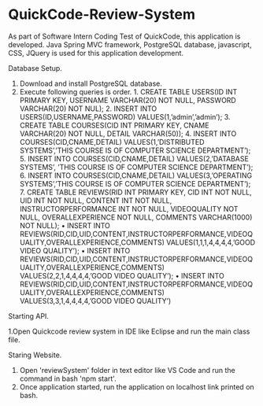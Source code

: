# QuickCode-Review-System
As part of Software Intern Coding Test of QuickCode, this application is developed. Java Spring MVC framework, PostgreSQL database, javascript, CSS, JQuery is used for this application development.

Database Setup.

  1.	Download and install PostgreSQL database.
  2.	Execute following queries is order.
     1. CREATE TABLE USERS(ID INT PRIMARY KEY, USERNAME VARCHAR(20) NOT NULL, PASSWORD VARCHAR(20) NOT NUL);
     2. INSERT INTO USERS(ID,USERNAME,PASSWORD) VALUES(1,’admin’,’admin’);
     3. CREATE TABLE COURSES(CID INT PRIMARY KEY, CNAME VARCHAR(20) NOT NULL, DETAIL VARCHAR(50));
     4. INSERT INTO COURSES(CID,CNAME,DETAIL) VALUES(1,’DISTRIBUTED SYSTEMS’,’THIS COURSE IS OF COMPUTER SCIENCE DEPARTMENT’);
    5. INSERT INTO COURSES(CID,CNAME,DETAIL) VALUES(2,’DATABASE SYSTEMS’, ’THIS COURSE IS OF COMPUTER SCIENCE DEPARTMENT’);
    6. INSERT INTO COURSES(CID,CNAME,DETAIL) VALUES(3,’OPERATING SYSTEMS’,’THIS COURSE IS OF COMPUTER SCIENCE DEPARTMENT’);
    7. CREATE TABLE REVIEWS(RID INT PRIMARY KEY, CID INT NOT NULL, UID INT NOT NULL, CONTENT INT NOT NULL,         INSTRUCTORPERFORMANCE INT NOT NULL, VIDEOQUALITY NOT NULL, OVERALLEXPERIENCE NOT NULL, COMMENTS VARCHAR(1000) NOT NULL);
    •	INSERT INTO REVIEWS(RID,CID,UID,CONTENT,INSTRUCTORPERFORMANCE,VIDEOQUALITY,OVERALLEXPERIENCE,COMMENTS) VALUES(1,1,1,4,4,4,4,’GOOD VIDEO QUALITY’);
    •	INSERT INTO REVIEWS(RID,CID,UID,CONTENT,INSTRUCTORPERFORMANCE,VIDEOQUALITY,OVERALLEXPERIENCE,COMMENTS) VALUES(2,2,1,4,4,4,4,’GOOD VIDEO QUALITY’);
    •	INSERT INTO REVIEWS(RID,CID,UID,CONTENT,INSTRUCTORPERFORMANCE,VIDEOQUALITY,OVERALLEXPERIENCE,COMMENTS) VALUES(3,3,1,4,4,4,4,’GOOD VIDEO QUALITY’)

Starting API.

  1.Open Quickcode review system in IDE like Eclipse and run the main class file.
  
Staring Website.
  1. Open 'reviewSystem' folder in text editor like VS Code and run the command in bash 'npm start'.
  2. Once application started, run the application on localhost link printed on bash.
